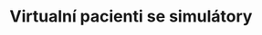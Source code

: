 # Virtualní pacienti se simulátory

<bd-panels title="Kazuistiky">
 <bd-panel href="k1_01.md" title="1. Dušnost"></bd-panel>
 <bd-panel href="k2_01.md" title="2. Hyperventilace"></bd-panel>
 
</bd-panels>
